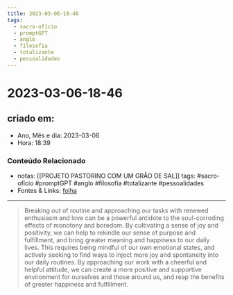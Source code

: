 ```yaml
---
title: 2023-03-06-18-46
tags:
  - sacro-ofício
  - promptGPT
  - anglo
  - filosofia
  - totalizante
  - pessoalidades
---
```

# 2023-03-06-18-46

## criado em: 
-  Ano, Mês e dia: 2023-03-06
- Hora: 18:39

### Conteúdo Relacionado
- notas: [[PROJETO PASTORINO COM UM GRÃO DE SAL]]
tags: #sacro-ofício #promptGPT #anglo #filosofia #totalizante #pessoalidades 
- Fontes & Links: [folha](https://www1.folha.uol.com.br/folha/livrariadafolha/825139-ha-cem-anos-nascia-carlos-torres-pastorino-autor-de-minutos-de-sabedoria.shtml)
---
>Breaking out of routine and approaching our tasks with renewed enthusiasm and love can be a powerful antidote to the soul-corroding effects of monotony and boredom. By cultivating a sense of joy and positivity, we can help to rekindle our sense of purpose and fulfillment, and bring greater meaning and happiness to our daily lives. This requires being mindful of our own emotional states, and actively seeking to find ways to inject more joy and spontaneity into our daily routines. By approaching our work with a cheerful and helpful attitude, we can create a more positive and supportive environment for ourselves and those around us, and reap the benefits of greater happiness and fulfillment.